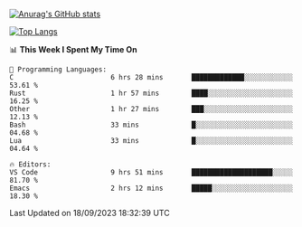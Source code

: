 [![Anurag's GitHub stats](https://github-readme-stats.vercel.app/api?username=wugouzi&count_private=true)](https://github.com/anuraghazra/github-readme-stats)

[![Top Langs](https://github-readme-stats.vercel.app/api/top-langs/?username=wugouzi&layout=compact&count_private=true&hide=html)](https://github.com/anuraghazra/github-readme-stats)

<!--START_SECTION:waka-->
📊 **This Week I Spent My Time On** 

```text
💬 Programming Languages: 
C                        6 hrs 28 mins       █████████████░░░░░░░░░░░░   53.61 % 
Rust                     1 hr 57 mins        ████░░░░░░░░░░░░░░░░░░░░░   16.25 % 
Other                    1 hr 27 mins        ███░░░░░░░░░░░░░░░░░░░░░░   12.13 % 
Bash                     33 mins             █░░░░░░░░░░░░░░░░░░░░░░░░   04.68 % 
Lua                      33 mins             █░░░░░░░░░░░░░░░░░░░░░░░░   04.64 % 

🔥 Editors: 
VS Code                  9 hrs 51 mins       ████████████████████░░░░░   81.70 % 
Emacs                    2 hrs 12 mins       █████░░░░░░░░░░░░░░░░░░░░   18.30 % 
```


 Last Updated on 18/09/2023 18:32:39 UTC
<!--END_SECTION:waka-->

<!--
**wugouzi/wugouzi** is a ✨ _special_ ✨ repository because its `README.md` (this file) appears on your GitHub profile.

Here are some ideas to get you started:

- 🔭 I’m currently working on ...
- 🌱 I’m currently learning ...
- 👯 I’m looking to collaborate on ...
- 🤔 I’m looking for help with ...
- 💬 Ask me about ...
- 📫 How to reach me: ...
- 😄 Pronouns: ...
- ⚡ Fun fact: ...
-->
